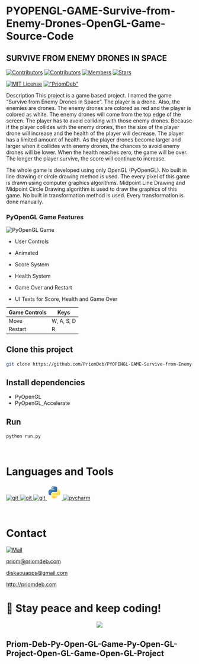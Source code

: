 # PYOPENGL-GAME-Survive-from-Enemy-Drones-OpenGL-Game-Source-Code
## SURVIVE FROM ENEMY DRONES IN SPACE
[![Contributors](https://img.shields.io/badge/A_OpenGL_Game_🐍-PyOpenGL-yellow?style=for-the-badge)](https://github.com/PriomDeb/PYOPENGL-GAME-Survive-from-Enemy-Drones-OpenGL-Game-Source-Code/graphs/contributors)
[![Contributors](https://img.shields.io/github/contributors/PriomDeb/PYOPENGL-GAME-Survive-from-Enemy-Drones-OpenGL-Game-Source-Code?style=for-the-badge)](https://github.com/PriomDeb/PYOPENGL-GAME-Survive-from-Enemy-Drones-OpenGL-Game-Source-Code/graphs/contributors)
[![Members](https://img.shields.io/github/forks/PriomDeb/PYOPENGL-GAME-Survive-from-Enemy-Drones-OpenGL-Game-Source-Code?style=for-the-badge)](https://github.com/PriomDeb/PYOPENGL-GAME-Survive-from-Enemy-Drones-OpenGL-Game-Source-Code/network/members)
[![Stars](https://img.shields.io/github/stars/PriomDeb/PYOPENGL-GAME-Survive-from-Enemy-Drones-OpenGL-Game-Source-Code?style=for-the-badge)](https://github.com/PriomDeb/PYOPENGL-GAME-Survive-from-Enemy-Drones-OpenGL-Game-Source-Code/stargazers)

[![MIT License](https://img.shields.io/badge/License-MIT-green.svg)](https://choosealicense.com/licenses/mit/)
[!["PriomDeb"](https://img.shields.io/badge/PriomDeb-web-yellow)](http://priomdeb.com)

Description
This project is a game based project. I named the game “Survive from Enemy Drones in Space”. The player is a drone. Also, the enemies are drones. The enemy drones are colored as red and the player is colored as white. The enemy drones will come from the top edge of the screen. The player has to avoid colliding with those enemy drones. Because if the player collides with the enemy drones, then the size of the player drone will increase and the health of the player will decrease. The player has a limited amount of health. As the player drones become larger and larger when it collides with enemy drones, the chances to avoid enemy drones will be lower. When the health reaches zero, the game will be over. The longer the player survive, the score will continue to increase.



The whole game is developed using only OpenGL (PyOpenGL). No built in line drawing or circle drawing method is used. The every pixel of this game is drawn using computer graphics algorithms. Midpoint Line Drawing and Midpoint Circle Drawing algorithm is used to draw the graphics of this game. No built in transformation method is used. Every transformation is done manually.


### PyOpenGL Game Features 
![PyOpenGL Game](https://img.shields.io/badge/Game_Features_🐍-PyOpenGL-yellow?style=for-the-badge)

- User Controls

- Animated

- Score System

- Health System

- Game Over and Restart

- UI Texts for Score, Health and Game Over


|Game Controls|         Keys|
|-------------|-------------|
|Move         | W, A, S, D  |
|Restart      |     R       |

## Clone this project
```bash
git clone https://github.com/PriomDeb/PYOPENGL-GAME-Survive-from-Enemy-Drones-OpenGL-Game-Source-Code
```

## Install dependencies
- PyOpenGL
- PyOpenGL_Accelerate

## Run
```bash
python run.py
```

<br/>

# Languages and Tools
<p align="left"> <a href="https://www.opengl.org/" target="_blank" rel="noreferrer"> <img src="https://cdn.freebiesupply.com/logos/large/2x/opengl-1-logo-png-transparent.png" alt="git" width="40" height="40"/> </a>     <a href="https://pyopengl.sourceforge.net/" target="_blank" rel="noreferrer"> <img src="http://www.pygame.org/shots/443.gif" alt="git" width="40" height="40"/> </a>        <a href="https://git-scm.com/" target="_blank" rel="noreferrer"> <img src="https://www.vectorlogo.zone/logos/git-scm/git-scm-icon.svg" alt="git" width="40" height="40"/> </a>           <a href="https://www.python.org" target="_blank" rel="noreferrer"> <img src="https://raw.githubusercontent.com/devicons/devicon/master/icons/python/python-original.svg" alt="python" width="40" height="40"/> </a> <a href="https://www.jetbrains.com/pycharm/"> <img src="https://upload.wikimedia.org/wikipedia/commons/thumb/1/1d/PyCharm_Icon.svg/2048px-PyCharm_Icon.svg.png" alt="pycharm" width="40" height="40"> </a>        </p> 

<br/>

# Contact 
[![Mail](https://img.shields.io/badge/Direct_Email-yellow)](mailto:priom@priomdeb.com)

priom@priomdeb.com 

diskaouapps@gmail.com 

http://priomdeb.com


# 🌵 Stay peace and keep coding!
<p align="center"> <a href="https://github.com/PriomDeb"> <img src="https://c.tenor.com/UIOAoI_h-XsAAAAd/sleep-tom-and-jerry.gif"> </a> </p>


<!-- # Screenshots of the OpenGL Game (PyOpenGL Game)
<p>

<img src="https://lh4.googleusercontent.com/6IqCxFSplFyI5W0fPtsW0XFYbvfydv5mDemYmEkXH9i1ik637mqPvhY97uv_4DyK-nKP5Pof_DwIbJDS0qAIpxksctJxYp0UCWZGjv2NRSJWqhX6bKNckkoSkDHLkdt3YBulxYLAguPDx0WmSPvxTH5ZOShl_uPR8M97nucTpkkmNC-FonI3Pw=w1280" alt="login-UI-min" border="0" width="400">
<img src="https://lh3.googleusercontent.com/jj4ikFp7eFHbci67I-OcfdLCvSPkbx-hKAd2NiVIqpIX3vUT_BKyY77A9K6IVF0rLG7BvpnXlORi8PpbB2JVEIqhActiXhIKnAMj_XxEUtmBjfdoxBr1t9XomzDueoL7hBxyP9ia2cRbYTMSfPDzhZZ9lEOLZJ6T6GkYnZo-oO6pW7irxDR4gA=w1280" alt="reset-Password-min" border="0" width="400">
</p> -->

## Priom-Deb-Py-Open-GL-Game-Py-Open-GL-Project-Open-GL-Game-Open-GL-Project
